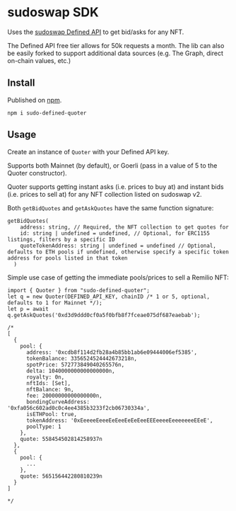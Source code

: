# sudoswap SDK

Uses the [sudoswap Defined API](https://docs.defined.fi/reference/sudoswap-quickstart) to get bid/asks for any NFT.

The Defined API free tier allows for 50k requests a month. The lib can also be easily forked to support additional data sources (e.g. The Graph, direct on-chain values, etc.)

## Install

Published on [npm](https://www.npmjs.com/package/sudo-defined-quoter).

```
npm i sudo-defined-quoter
```


## Usage

Create an instance of `Quoter` with your Defined API key.

Supports both Mainnet (by default), or Goerli (pass in a value of 5 to the Quoter constructor).

Quoter supports getting instant asks (i.e. prices to buy at) and instant bids (i.e. prices to sell at) for any NFT collection listed on sudoswap v2.

Both `getBidQuotes` and `getAskQuotes` have the same function signature:

```
getBidQuotes(
    address: string, // Required, the NFT collection to get quotes for
    id: string | undefined = undefined, // Optional, for ERC1155 listings, filters by a specific ID
    quoteTokenAddress: string | undefined = undefined // Optional, defaults to ETH pools if undefined, otherwise specify a specific token address for pools listed in that token
  ) 
```

Simple use case of getting the immediate pools/prices to sell a Remilio NFT:

```
import { Quoter } from "sudo-defined-quoter";
let q = new Quoter(DEFINED_API_KEY, chainID /* 1 or 5, optional, defaults to 1 for Mainnet */);
let p = await q.getAskQuotes('0xd3d9ddd0cf0a5f0bfb8f7fceae075df687eaebab');

/*
[
  {
    pool: {
      address: '0xcdb8f114d2fb28a4b85bb1ab6e09444006ef5385',
      tokenBalance: 3356524524442673218n,
      spotPrice: 572773849040265576n,
      delta: 1040000000000000000n,
      royalty: 0n,
      nftIds: [Set],
      nftBalance: 9n,
      fee: 20000000000000000n,
      bondingCurveAddress: '0xfa056c602ad0c0c4ee4385b3233f2cb06730334a',
      isETHPool: true,
      tokenAddress: '0xEeeeeEeeeEeEeeEeEeEeeEEEeeeeEeeeeeeeEEeE',
      poolType: 1
    },
    quote: 558454502814258937n
  },
  {
    pool: {
      ...
    },
    quote: 565156442280810239n
  }
]

*/
```
